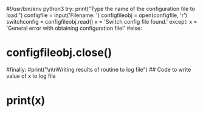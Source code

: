 #!/usr/bin/env python3
try:
    print("Type the name of the configuration file to load.")
    configfile = input('Filename: ')
    configfileobj = open(configfile, 'r')
    switchconfig = configfileobj.read()
    x = 'Switch config file found.'
except:
    x = 'General error with obtaining configuration file!'
#else:
#    configfileobj.close()
#finally:
    #print("\n\nWriting results of routine to log file")
    ## Code to write value of x to log file
   # print(x)
